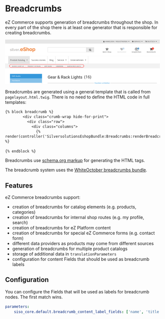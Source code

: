 # Breadcrumbs

eZ Commerce supports generation of breadcrumbs throughout the shop.
In every part of the shop there is at least one generator that is responsible for creating breadcrumbs. 

![](../img/breadcrumbs_1.png)

Breadcrumbs are generated using a general template that is called from `pagelayout.html.twig`.
There is no need to define the HTML code in full templates:

``` html+twig
{% block breadcrumb %}
        <div class="crumb-wrap hide-for-print">
          <div class="row">
            <div class="columns">
              {% render(controller('SilversolutionsEshopBundle:Breadcrumbs:renderBreadcrumbs')) %}

{% endblock %} 
```

Breadcrumbs use [schema.org markup](http://schema.org/BreadcrumbList) for generating the HTML tags. 

The breadcrumb system uses the [WhiteOctober breadcrumbs bundle](https://github.com/whiteoctober/BreadcrumbsBundle).

## Features

eZ Commerce breadcrumbs support:

- creation of breadcrumbs for catalog elements (e.g. products, categories)
- creation of breadcrumbs for internal shop routes (e.g. my profile, search)
- creation of breadcrumbs for eZ Platform content
- creation of breadcrumbs for special eZ Commerce forms (e.g. contact form)
- different data providers as products may come from different sources
- generation of breadcrumbs for multiple product catalogs
- storage of additional data in `translationParameters`
- configuration for content Fields that should be used as breadcrumb labels

## Configuration

You can configure the Fields that will be used as labels for breadcrumb nodes.
The first match wins.

``` yaml
parameters:
    siso_core.default.breadcrumb_content_label_fields: ['name', 'title']
```
